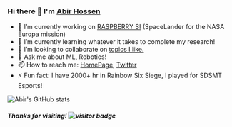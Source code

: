 ### Hi there 👋 I'm [Abir Hossen](https://cse.sc.edu/~mhossen/)


- 🔭 I’m currently working on [RASPBERRY SI](https://rb.gy/tgyued) (SpaceLander for the NASA Europa mission)
- 🌱 I’m currently learning whatever it takes to complete my research!
- 👯 I’m looking to collaborate on [topics I like.](https://sites.google.com/view/abirhossen)
- 💬 Ask me about ML, Robotics!
- 📫 How to reach me: [HomePage](https://sites.google.com/view/abirhossen), [Twitter](https://twitter.com/AbirHossen786)
- ⚡ Fun fact: I have 2000+ hr in Rainbow Six Siege, I played for SDSMT Esports!
<!-- 🤔 I’m looking for help with ...-->
<!-- 😄 Pronouns: ...-->

![Abir's GitHub stats](https://github-readme-stats.vercel.app/api?username=abirhossen786&count_private=true&show_icons=true&theme=radical)


##### Thanks for visiting! ![visitor badge](https://visitor-badge.glitch.me/badge?page_id=abirhossen786.73362969-badge&left_color=red&right_color=brightgreen) 

